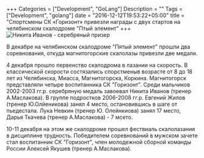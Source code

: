 +++
Categories = ["Development", "GoLang"]
Description = ""
Tags = ["Development", "golang"]
date = "2016-12-12T19:53:22+05:00"
title = "Спортсмены СК «Горизонт» привезли награды с двух стартов на челябинском скалодроме "Птый элемент"
+++
![Никита Иванов - серебряный призер](/images/5element2016.jpg)

В декабре на челябинском скалодроме "Пятый элемент" прошли два соревнования, откуда магнитогорские скалолазы привезли две медали.
<!--more-->

4 декабря прошло первенство скалодрома в лазании на скорость. В классической скорости состязались спорстменыв возрасте от 8 до 18 лет из Челябинска, Миасса, Магнитогорска, Коркина. Магнитогорск представляли четыре воспитанника СК "Горизонт".
Среди мальчиков 2002-2003 гг.р. серебряную медаль завоевал Никита Иванов (тренер А.Маслакова). В группе подростков 2006-2008 гг.р. Евгений Жилов (тренер Ю.Олйеникова) занял 4 место, остановившись в шаге от пьедестала. Лука Невкин (тренер Ю. Олейнкиова) занял 17 место, Дарья Ткачева (тренер А.Маслакова) - 7 мсето.

10-11 декабря на этом же скалодроме прошел фествиаль скалолазания в дисциплине трудность. Победителем соревнований в мужском зачете стал воспитанник СК "Горизонт", член молодежной сборной команды России Алексей Якушев (тренер А.Маслакова).